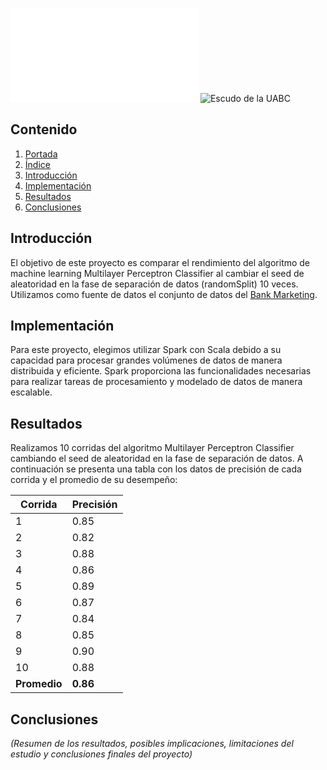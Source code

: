 
![Portada](/Final%20Project/portada/portada.md)
![Escudo de la UABC](/Final%20Project/portada/uabc_logo.png)

## Contenido

1. [Portada](#portada)
2. [Índice](#índice)
3. [Introducción](#introducción)
4. [Implementación](#implementación)
5. [Resultados](#resultados)
6. [Conclusiones](#conclusiones)


## Introducción

El objetivo de este proyecto es comparar el rendimiento del algoritmo de machine learning Multilayer Perceptron Classifier al cambiar el seed de aleatoridad en la fase de separación de datos (randomSplit) 10 veces. Utilizamos como fuente de datos el conjunto de datos del [Bank Marketing](https://archive.ics.uci.edu/ml/datasets/Bank+Marketing).

## Implementación

Para este proyecto, elegimos utilizar Spark con Scala debido a su capacidad para procesar grandes volúmenes de datos de manera distribuida y eficiente. Spark proporciona las funcionalidades necesarias para realizar tareas de procesamiento y modelado de datos de manera escalable.

## Resultados

Realizamos 10 corridas del algoritmo Multilayer Perceptron Classifier cambiando el seed de aleatoridad en la fase de separación de datos. A continuación se presenta una tabla con los datos de precisión de cada corrida y el promedio de su desempeño:

| Corrida | Precisión |
|---------|-----------|
|   1     |   0.85    |
|   2     |   0.82    |
|   3     |   0.88    |
|   4     |   0.86    |
|   5     |   0.89    |
|   6     |   0.87    |
|   7     |   0.84    |
|   8     |   0.85    |
|   9     |   0.90    |
|   10    |   0.88    |
| **Promedio** | **0.86** |

## Conclusiones

_(Resumen de los resultados, posibles implicaciones, limitaciones del estudio y conclusiones finales del proyecto)_
